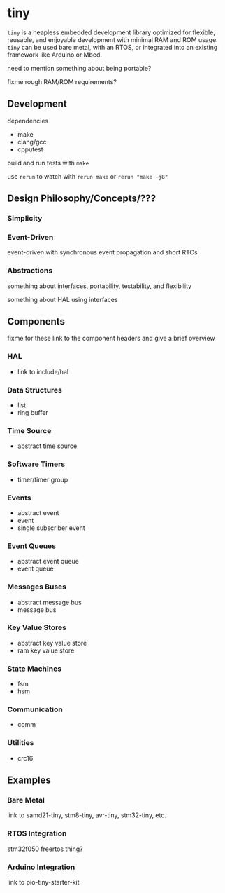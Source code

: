 # tiny
`tiny` is a heapless embedded development library optimized for flexible, reusable, and enjoyable development with minimal RAM and ROM usage. `tiny` can be used bare metal, with an RTOS, or integrated into an existing framework like Arduino or Mbed.

need to mention something about being portable?

fixme rough RAM/ROM requirements?

## Development
dependencies
- make
- clang/gcc
- cpputest

build and run tests with `make`

use `rerun` to watch with `rerun make` or `rerun "make -j8"`

## Design Philosophy/Concepts/???
### Simplicity

### Event-Driven
event-driven with synchronous event propagation and short RTCs

### Abstractions
something about interfaces, portability, testability, and flexibility

something about HAL using interfaces

## Components
fixme for these link to the component headers and give a brief overview

### HAL
- link to include/hal

### Data Structures
- list
- ring buffer

### Time Source
- abstract time source

### Software Timers
- timer/timer group

### Events
- abstract event
- event
- single subscriber event

### Event Queues
- abstract event queue
- event queue

### Messages Buses
- abstract message bus
- message bus

### Key Value Stores
- abstract key value store
- ram key value store

### State Machines
- fsm
- hsm

### Communication
- comm

### Utilities
- crc16

## Examples
### Bare Metal
link to samd21-tiny, stm8-tiny, avr-tiny, stm32-tiny, etc.

### RTOS Integration
stm32f050 freertos thing?

### Arduino Integration
link to pio-tiny-starter-kit
